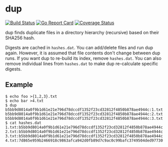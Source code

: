 # dup

[![Build Status](https://travis-ci.org/thomasheller/dup.svg?branch=master)](https://travis-ci.org/thomasheller/dup)
[![Go Report Card](https://goreportcard.com/badge/github.com/thomasheller/dup)](https://goreportcard.com/report/github.com/thomasheller/dup)
[![Coverage Status](https://coveralls.io/repos/github/thomasheller/dup/badge.svg?branch=master)](https://coveralls.io/github/thomasheller/dup?branch=master)

dup finds duplicate files in a directory hierarchy (recursive) based
on their SHA256 hash.

Digests are cached in `hashes.dat`. You can add/delete files and run
dup again. However, it is assumed that file contents don't change
between dup runs. If you want dup to re-build its index, remove
`hashes.dat`. You can also remove individual lines from `hashes.dat`
to make dup re-calculate specific digests.

## Example

```
$ echo foo >{1,2,3}.txt
$ echo bar >4.txt
$ dup
b5bb9d8014a0f9b1d61e21e796d78dccdf1352f23cd32812f4850b878ae4944c:1.txt
b5bb9d8014a0f9b1d61e21e796d78dccdf1352f23cd32812f4850b878ae4944c:2.txt
b5bb9d8014a0f9b1d61e21e796d78dccdf1352f23cd32812f4850b878ae4944c:3.txt
$ cat hashes.dat
1.txt:b5bb9d8014a0f9b1d61e21e796d78dccdf1352f23cd32812f4850b878ae4944c
2.txt:b5bb9d8014a0f9b1d61e21e796d78dccdf1352f23cd32812f4850b878ae4944c
3.txt:b5bb9d8014a0f9b1d61e21e796d78dccdf1352f23cd32812f4850b878ae4944c
4.txt:7d865e959b2466918c9863afca942d0fb89d7c9ac0c99bafc3749504ded97730
```

